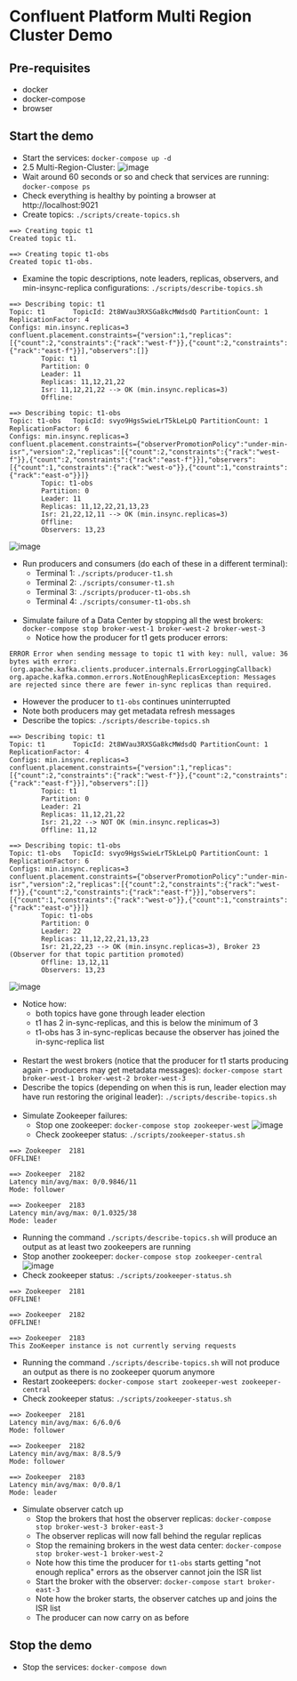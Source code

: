# Confluent Platform Multi Region Cluster Demo

## Pre-requisites
- docker
- docker-compose
- browser

## Start the demo
- Start the services: `docker-compose up -d`
- 2.5 Multi-Region-Cluster:
![image](imgs/img-001.png)
- Wait around 60 seconds or so and check that services are running: `docker-compose ps`
- Check everything is healthy by pointing a browser at http://localhost:9021
- Create topics: `./scripts/create-topics.sh`
```
==> Creating topic t1
Created topic t1.

==> Creating topic t1-obs
Created topic t1-obs.
```
- Examine the topic descriptions, note leaders, replicas, observers, and min-insync-replica configurations: `./scripts/describe-topics.sh`
```
==> Describing topic: t1
Topic: t1       TopicId: 2t8WVau3RXSGa8kcMWdsdQ PartitionCount: 1       ReplicationFactor: 4
Configs: min.insync.replicas=3
confluent.placement.constraints={"version":1,"replicas":[{"count":2,"constraints":{"rack":"west-f"}},{"count":2,"constraints":{"rack":"east-f"}}],"observers":[]}
        Topic: t1
        Partition: 0
        Leader: 11
        Replicas: 11,12,21,22
        Isr: 11,12,21,22 --> OK (min.insync.replicas=3)
        Offline: 

==> Describing topic: t1-obs
Topic: t1-obs   TopicId: svyo9HgsSwieLrT5kLeLpQ PartitionCount: 1       ReplicationFactor: 6
Configs: min.insync.replicas=3
confluent.placement.constraints={"observerPromotionPolicy":"under-min-isr","version":2,"replicas":[{"count":2,"constraints":{"rack":"west-f"}},{"count":2,"constraints":{"rack":"east-f"}}],"observers":[{"count":1,"constraints":{"rack":"west-o"}},{"count":1,"constraints":{"rack":"east-o"}}]}
        Topic: t1-obs
        Partition: 0
        Leader: 11
        Replicas: 11,12,22,21,13,23
        Isr: 21,22,12,11 --> OK (min.insync.replicas=3)
        Offline:
        Observers: 13,23
```
![image](imgs/img-002.png)

- Run producers and consumers (do each of these in a different terminal):
  - Terminal 1: `./scripts/producer-t1.sh`
  - Terminal 2: `./scripts/consumer-t1.sh`
  - Terminal 3: `./scripts/producer-t1-obs.sh`
  - Terminal 4: `./scripts/consumer-t1-obs.sh`
<br><br>
- Simulate failure of a Data Center by stopping all the west brokers: `docker-compose stop broker-west-1 broker-west-2 broker-west-3`
  - Notice how the producer for t1 gets producer errors:
```
ERROR Error when sending message to topic t1 with key: null, value: 36 bytes with error: (org.apache.kafka.clients.producer.internals.ErrorLoggingCallback)
org.apache.kafka.common.errors.NotEnoughReplicasException: Messages are rejected since there are fewer in-sync replicas than required.
```
  - However the producer to `t1-obs` continues uninterrupted
  - Note both producers may get metadata refresh messages
  - Describe the topics: `./scripts/describe-topics.sh`
```
==> Describing topic: t1
Topic: t1       TopicId: 2t8WVau3RXSGa8kcMWdsdQ PartitionCount: 1       ReplicationFactor: 4
Configs: min.insync.replicas=3
confluent.placement.constraints={"version":1,"replicas":[{"count":2,"constraints":{"rack":"west-f"}},{"count":2,"constraints":{"rack":"east-f"}}],"observers":[]}
        Topic: t1
        Partition: 0
        Leader: 21
        Replicas: 11,12,21,22
        Isr: 21,22 --> NOT OK (min.insync.replicas=3)
        Offline: 11,12

==> Describing topic: t1-obs
Topic: t1-obs   TopicId: svyo9HgsSwieLrT5kLeLpQ PartitionCount: 1       ReplicationFactor: 6
Configs: min.insync.replicas=3
confluent.placement.constraints={"observerPromotionPolicy":"under-min-isr","version":2,"replicas":[{"count":2,"constraints":{"rack":"west-f"}},{"count":2,"constraints":{"rack":"east-f"}}],"observers":[{"count":1,"constraints":{"rack":"west-o"}},{"count":1,"constraints":{"rack":"east-o"}}]}
        Topic: t1-obs
        Partition: 0
        Leader: 22
        Replicas: 11,12,22,21,13,23
        Isr: 21,22,23 --> OK (min.insync.replicas=3), Broker 23 (Observer for that topic partition promoted)
        Offline: 13,12,11
        Observers: 13,23
```
![image](imgs/img-003.png)

  - Notice how:
    - both topics have gone through leader election
    - t1 has 2 in-sync-replicas, and this is below the minimum of 3
    - t1-obs has 3 in-sync-replicas because the observer has joined the in-sync-replica list
<br><br>
- Restart the west brokers (notice that the producer for t1 starts producing again - producers may get metadata messages): `docker-compose start broker-west-1 broker-west-2 broker-west-3`
- Describe the topics (depending on when this is run, leader election may have run restoring the original leader): `./scripts/describe-topics.sh`
<br><br>
- Simulate Zookeeper failures:
  - Stop one zookeeper: `docker-compose stop zookeeper-west`
![image](imgs/img-004.png)
  - Check zookeeper status: `./scripts/zookeeper-status.sh`
```
==> Zookeeper  2181
OFFLINE!

==> Zookeeper  2182
Latency min/avg/max: 0/0.9846/11
Mode: follower

==> Zookeeper  2183
Latency min/avg/max: 0/1.0325/38
Mode: leader
```
  - Running the command `./scripts/describe-topics.sh` will produce an output as at least two zookeepers are running
  - Stop another zookeeper: `docker-compose stop zookeeper-central`
![image](imgs/img-005.png)
  - Check zookeeper status: `./scripts/zookeeper-status.sh`
```
==> Zookeeper  2181
OFFLINE!

==> Zookeeper  2182
OFFLINE!

==> Zookeeper  2183
This ZooKeeper instance is not currently serving requests
```
  - Running the command `./scripts/describe-topics.sh` will not produce an output as there is no zookeeper quorum anymore
  - Restart zookeepers: `docker-compose start zookeeper-west zookeeper-central`
  - Check zookeeper status: `./scripts/zookeeper-status.sh`
```
==> Zookeeper  2181
Latency min/avg/max: 6/6.0/6
Mode: follower

==> Zookeeper  2182
Latency min/avg/max: 8/8.5/9
Mode: follower

==> Zookeeper  2183
Latency min/avg/max: 0/0.8/1
Mode: leader
```
- Simulate observer catch up
  - Stop the brokers that host the observer replicas: `docker-compose stop broker-west-3 broker-east-3`
  - The observer replicas will now fall behind the regular replicas
  - Stop the remaining brokers in the west data center: `docker-compose stop broker-west-1 broker-west-2`
  - Note how this time the producer for `t1-obs` starts getting "not enough replica" errors as the observer cannot join the ISR list
  - Start the broker with the observer: `docker-compose start broker-east-3`
  - Note how the broker starts, the observer catches up and joins the ISR list
  - The producer can now carry on as before

## Stop the demo
- Stop the services: `docker-compose down`
